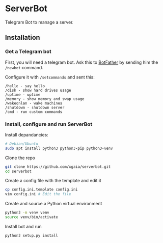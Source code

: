 # ServerBot

Telegram Bot to manage a server.

## Installation


### Get a Telegram bot

First, you will need a telegram bot. Ask this to [BotFather](https://t.me/botfather) by sending him the `/newbot` command.

Configure it with `/setcommands` and sent this:

```
/hello - say hello
/disk - show hard drives usage
/uptime - uptime
/memory - show memory and swap usage
/wakeonlan - wake machines
/shutdown - shutdown server
/cmd - run custom commands
```

### Install, configure and run ServerBot

Install depandancies:

```bash
# Debian/Ubuntu
sudo apt install python3 python3-pip python3-venv
```

Clone the repo

```bash
git clone https://github.com/xgaia/serverbot.git
cd serverbot
```

Create a config file with the template and edit it

```bash
cp config.ini.template config.ini
vim config.ini # Edit the file
```

Create and source a Python virtual environment

```bash
python3 -m venv venv
source venv/bin/activate
```

Install bot and run

```bash
python3 setup.py install
```

